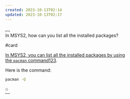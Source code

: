 ```yaml
---
created: 2023-10-13T02:14
updated: 2023-10-13T02:17
---
```


﹇<br>
In MSYS2, how can you list all the installed packages?

#card 

[In MSYS2, you can list all the installed packages by using the `pacman` command](https://www.msys2.org/docs/package-management/)[1](https://www.msys2.org/docs/package-management/)[2](https://stackoverflow.com/questions/60484288/msys2-included-packages)[3](https://www.msys2.org/wiki/MSYS2-reinstallation/). 

Here is the command:

```bash
pacman -Q
```

⌂
<br>﹈<br>




